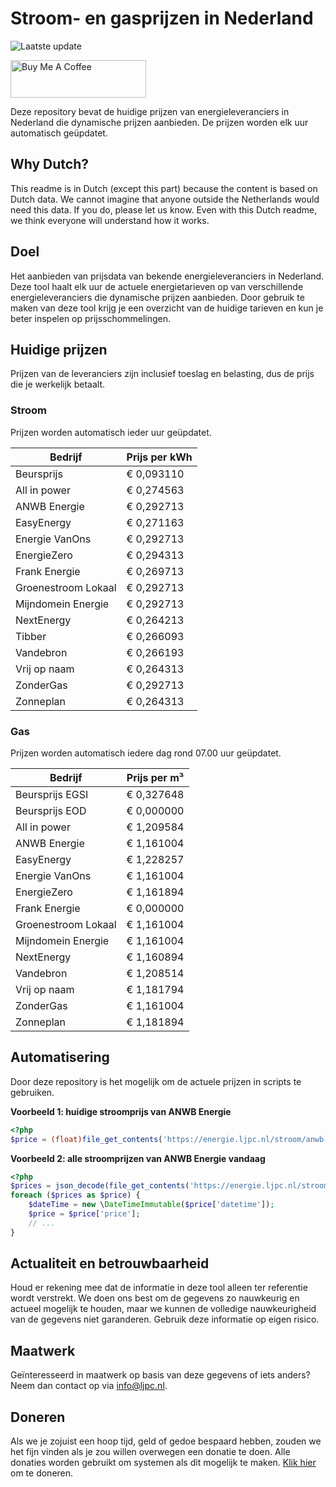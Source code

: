# Stroom- en gasprijzen in Nederland

![Laatste update](https://img.shields.io/badge/laatste%20update-2024--06--07%2001%3A00%20CET-brightgreen)

<a href="https://www.buymeacoffee.com/Lars-" target="_blank"><img src="https://cdn.buymeacoffee.com/buttons/v2/default-orange.png" alt="Buy Me A Coffee" height="60" style="height: 60px !important;width: 217px !important;" ></a>

Deze repository bevat de huidige prijzen van energieleveranciers in Nederland die dynamische prijzen aanbieden. De prijzen worden elk uur automatisch geüpdatet.

## Why Dutch?

This readme is in Dutch (except this part) because the content is based on Dutch data. We cannot imagine that anyone outside the Netherlands would need this data. If you do, please let us know. Even with this Dutch readme, we think
everyone will understand how it works.

## Doel

Het aanbieden van prijsdata van bekende energieleveranciers in Nederland. Deze tool haalt elk uur de actuele energietarieven op van verschillende energieleveranciers die dynamische prijzen aanbieden. Door gebruik te maken van deze tool
krijg je een overzicht van de huidige tarieven en kun je beter inspelen op prijsschommelingen.

## Huidige prijzen

Prijzen van de leveranciers zijn inclusief toeslag en belasting, dus de prijs die je werkelijk betaalt.

### Stroom

Prijzen worden automatisch ieder uur geüpdatet.

 Bedrijf | Prijs per kWh 
---------|---------------
Beursprijs | € 0,093110
All in power | € 0,274563
ANWB Energie | € 0,292713
EasyEnergy | € 0,271163
Energie VanOns | € 0,292713
EnergieZero | € 0,294313
Frank Energie | € 0,269713
Groenestroom Lokaal | € 0,292713
Mijndomein Energie | € 0,292713
NextEnergy | € 0,264213
Tibber | € 0,266093
Vandebron | € 0,266193
Vrij op naam | € 0,264313
ZonderGas | € 0,292713
Zonneplan | € 0,264313


### Gas

Prijzen worden automatisch iedere dag rond 07.00 uur geüpdatet.

 Bedrijf | Prijs per m³ 
---------|--------------
Beursprijs EGSI | € 0,327648
Beursprijs EOD | € 0,000000
All in power | € 1,209584
ANWB Energie | € 1,161004
EasyEnergy | € 1,228257
Energie VanOns | € 1,161004
EnergieZero | € 1,161894
Frank Energie | € 0,000000
Groenestroom Lokaal | € 1,161004
Mijndomein Energie | € 1,161004
NextEnergy | € 1,160894
Vandebron | € 1,208514
Vrij op naam | € 1,181794
ZonderGas | € 1,161004
Zonneplan | € 1,181894


## Automatisering

Door deze repository is het mogelijk om de actuele prijzen in scripts te gebruiken.

**Voorbeeld 1: huidige stroomprijs van ANWB Energie**

```php
<?php
$price = (float)file_get_contents('https://energie.ljpc.nl/stroom/anwb-energie-nu.txt');

```

**Voorbeeld 2: alle stroomprijzen van ANWB Energie vandaag**

```php
<?php
$prices = json_decode(file_get_contents('https://energie.ljpc.nl/stroom/all-in-power-vandaag.json'),true);
foreach ($prices as $price) {
    $dateTime = new \DateTimeImmutable($price['datetime']);
    $price = $price['price'];
    // ...
}
```

## Actualiteit en betrouwbaarheid

Houd er rekening mee dat de informatie in deze tool alleen ter referentie wordt verstrekt. We doen ons best om de gegevens zo nauwkeurig en actueel mogelijk te houden, maar we kunnen de volledige nauwkeurigheid van de gegevens niet
garanderen. Gebruik deze informatie op eigen risico.

## Maatwerk

Geïnteresseerd in maatwerk op basis van deze gegevens of iets anders? Neem dan contact op
via [info@ljpc.nl](mailto:info@ljpc.nl?subject=Energie%20prijzen).

## Doneren

Als we je zojuist een hoop tijd, geld of gedoe bespaard hebben, zouden we het fijn vinden als je zou willen overwegen een
donatie te doen. Alle donaties worden gebruikt om systemen als dit mogelijk te
maken. [Klik hier](https://www.buymeacoffee.com/Lars-) om te doneren.
